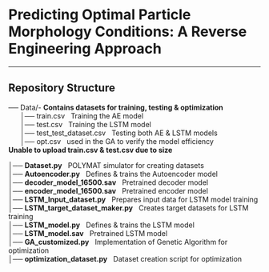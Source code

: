 # Predicting Optimal Particle Morphology Conditions: A Reverse Engineering Approach


---

##  Repository Structure

──  Data/- **Contains datasets for training, testing & optimization** <br>
      &nbsp;  &nbsp;&nbsp;  &nbsp;│──  train.csv &nbsp; Training the AE model <br>
      &nbsp;  &nbsp;&nbsp;  &nbsp;│──  test.csv &nbsp; Training the LSTM model<br>
      &nbsp;  &nbsp;&nbsp;  &nbsp;│── test_test_dataset.csv &nbsp; Testing both AE & LSTM models<br>
      &nbsp;  &nbsp;&nbsp;  &nbsp;│── opt.csv &nbsp; used in the GA to verify the model efficiency<br>
      **Unable to upload train.csv & test.csv due to size<br>**
      
│──  **Dataset.py** &nbsp; POLYMAT simulator for creating datasets<br>
│──  **Autoencoder.py** &nbsp; Defines & trains the Autoencoder model<br>
│──  **decoder_model_16500.sav** &nbsp; Pretrained decoder model<br>
│──  **encoder_model_16500.sav** &nbsp; Pretrained encoder model<br>
│──  **LSTM_Input_dataset.py** &nbsp; Prepares input data for LSTM model training<br>
│──  **LSTM_target_dataset_maker.py** &nbsp; Creates target datasets for LSTM training<br>
│──  **LSTM_model.py** &nbsp; Defines & trains the LSTM model<br>
│──  **LSTM_model.sav** &nbsp; Pretrained LSTM model<br>
│──  **GA_customized.py** &nbsp; Implementation of Genetic Algorithm for optimization<br>
│──  **optimization_dataset.py** &nbsp; Dataset creation script for optimization<br>



